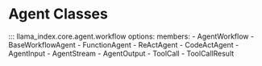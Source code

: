 # Agent Classes

::: llama_index.core.agent.workflow
    options:
      members:
        - AgentWorkflow
        - BaseWorkflowAgent
        - FunctionAgent
        - ReActAgent
        - CodeActAgent
        - AgentInput
        - AgentStream
        - AgentOutput
        - ToolCall
        - ToolCallResult
